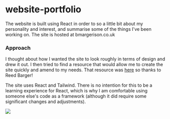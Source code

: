 # website-portfolio

The website is built using React in order to so a little bit about my personality and interest, and summarise some of the things I've been working on. The site is hosted at bmargerison.co.uk

### Approach

I thought about how I wanted the site to look roughly in terms of design and drew it out. I then tried to find a resource that would allow me to create the site quickly and amend to my needs. That resource was [here](https://www.freecodecamp.org/news/build-portfolio-website-react/) so thanks to Reed Barger! 

The site uses React and Tailwind. There is no intention for this to be a learning experience for React, which is why I am comfortable using someone else's code as a framework (although it did require some significant changes and adjustments).

![](src/images/diagram.png)
